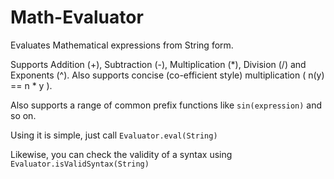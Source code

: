 # Math-Evaluator
Evaluates Mathematical expressions from String form.

Supports Addition (+), Subtraction (-),  Multiplication (*), Division (/) and Exponents (^).
Also supports concise (co-efficient style) multiplication ( n(y) == n * y ).

Also supports a range of common prefix functions like `sin(expression)` and so on.

Using it is simple, just call `Evaluator.eval(String)`

Likewise, you can check the validity of a syntax using `
Evaluator.isValidSyntax(String)`
